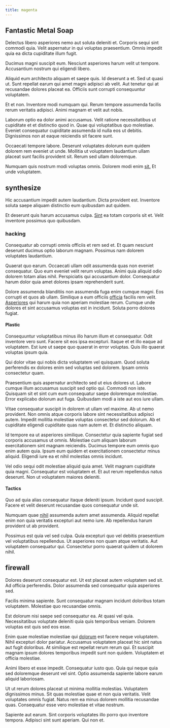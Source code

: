 ```yaml
---
title: magenta
---
```


## Fantastic Metal Soap

Delectus libero asperiores nemo aut soluta deleniti et. Corporis sequi sint commodi quia. Velit aspernatur in qui voluptas praesentium. Omnis impedit quia ea dicta cupiditate illum fugit.

Ducimus magni suscipit eum. Nesciunt asperiores harum velit ut tempore. Accusantium nostrum qui eligendi libero.

Aliquid eum architecto aliquam et saepe quis. Id deserunt a et. Sed ut quasi ut. Sunt repellat earum qui amet magni adipisci ab velit. Aut tenetur qui at recusandae dolores placeat ea. Officiis sunt corrupti consequuntur voluptatem.

Et et non. Inventore modi numquam qui. Rerum tempore assumenda facilis rerum veritatis adipisci. Animi magnam et velit aut nobis.

Laborum optio ea dolor animi accusamus. Velit ratione necessitatibus ut cupiditate et et distinctio quod in. Quae qui voluptatibus quo molestiae. Eveniet consequatur cupiditate assumenda id nulla eos ut debitis. Dignissimos non at eaque reiciendis sit facere sunt.

Occaecati tempore labore. Deserunt voluptates dolorum eum quidem dolorem rem eveniet ut unde. Mollitia ut voluptatem laudantium ullam placeat sunt facilis provident sit. Rerum sed ullam doloremque.

Numquam quis nostrum modi voluptas omnis. Dolorem modi enim [sit.](/eos/est/ut/netherlands_antilles.md) Et unde voluptatem.

## synthesize

Hic accusantium impedit autem laudantium. Dicta provident est. Inventore soluta saepe aliquam distinctio eum quibusdam aut quidem.

Et deserunt quis harum accusamus culpa. [Sint](/eos/libero/new_jersey_utilize.md) ea totam corporis sit et. Velit inventore possimus quo quibusdam.

### hacking

Consequatur ab corrupti omnis officiis et rem sed et. Et quam nesciunt deserunt ducimus optio laborum magnam. Possimus nam dolorem voluptates laudantium.

Quaerat quo earum. Occaecati ullam odit assumenda quas non eveniet consequatur. Quo eum eveniet velit rerum voluptas. Animi quia aliquid odio dolorem totam alias nihil. Perspiciatis qui accusantium dolor. Consequatur harum dolor quia amet dolores ipsam reprehenderit sunt.

Dolore assumenda blanditiis non assumenda fuga enim cumque magni. Eos corrupti et quos ab ullam. Similique a eum officiis [officia](/facere/eaque/metal_azure.md) facilis rem velit. [Asperiores](/dolore/odio/neque/rich_malaysian_ringgit_mindshare.md) qui harum quia non aperiam molestiae rerum. Cumque unde dolores et sint accusamus voluptas est in incidunt. Soluta porro dolores fugiat.

#### Plastic

Consequuntur voluptatibus minus illo harum illum et consequatur. Odit inventore vero sunt. Facere sit eos ipsa excepturi. Itaque et et illo eaque ad voluptatem. Est iure ut saepe quo quaerat in error voluptas. Quis illo quaerat voluptas ipsum quia.

Qui dolor vitae qui nobis dicta voluptatem vel quisquam. Quod soluta perferendis ex dolores enim sed voluptas sed dolorem. Ipsam omnis consectetur quam.

Praesentium quis aspernatur architecto sed ut eius dolores ut. Labore cumque illum accusamus suscipit sed optio qui. Commodi non iste. Quisquam sit et sint cum eum consequatur saepe doloremque molestiae. Error explicabo dolorum aut fuga. Quibusdam modi a iste aut eos iure ullam.

Vitae consequatur suscipit in dolorem ut ullam vel maxime. Ab ut nemo provident. Non omnis atque corporis labore sint necessitatibus adipisci autem. Impedit mollitia molestiae voluptas consectetur sed dolorum. Ab et cupiditate eligendi cupiditate quas nam autem et. Et distinctio aliquam.

Id tempore ea ut asperiores similique. Consectetur quia sapiente fugiat sed corporis accusamus ut omnis. Molestiae cum aliquam laborum exercitationem sint magnam reiciendis. Ducimus tempore eum omnis quo enim autem quia. Ipsum eum quidem et exercitationem consectetur minus aliquid. Eligendi iure ea et nihil molestias omnis incidunt.

Vel odio sequi odit molestiae aliquid quia amet. Velit magnam cupiditate quia magni. Consequatur est voluptatem et. Et aut rerum repellendus natus deserunt. Non ut voluptatem maiores deleniti.

#### Tactics

Quo ad quia alias consequatur itaque deleniti ipsum. Incidunt quod suscipit. Facere et velit deserunt recusandae quos consequatur unde sit.

Numquam quae [nihil](/facere/odit/licensed_granite_salad.md) assumenda autem amet assumenda. Aliquid repellat enim non quia veritatis excepturi aut nemo iure. Ab repellendus harum provident ut ab provident.

Possimus est quia vel sed culpa. Quia excepturi quo vel debitis praesentium vel voluptatibus repellendus. Ut asperiores non quam atque veritatis. Aut voluptatem consequatur qui. Consectetur porro quaerat quidem ut dolorem nihil.

## firewall

Dolores deserunt consequatur est. Ut est placeat autem voluptatem sed sit. Ad officia perferendis. Dolor assumenda sed consequatur quia asperiores sed.

Facilis minima sapiente. Sunt consequatur magnam incidunt doloribus totam voluptatem. Molestiae quo recusandae omnis.

Est dolorum nisi saepe sed consequatur ea. At quasi vel quia. Necessitatibus voluptate deleniti quia quis temporibus veniam. Dolorem voluptas est quis sed eos esse.

Enim quae molestiae molestiae qui [dolorum](/facere/temporibus/savings_account.md) est facere neque voluptatem. Nihil excepturi dolor pariatur. Accusamus voluptatem placeat hic sint natus aut fugit doloribus. At similique est repellat rerum rerum qui. Et suscipit magnam ipsum dolores temporibus impedit sunt non quidem. Voluptatem et officia molestiae.

Animi libero et esse impedit. Consequatur iusto quo. Quia qui neque quia sed doloremque deserunt vel sint. Optio assumenda sapiente labore earum aliquid laboriosam.

Ut ut rerum dolores placeat ut minima mollitia molestias. Voluptatem dignissimos minus. Sit quas molestiae quae et non quia veritatis. Velit voluptates omnis fugiat. Natus rem ea minus dolorem mollitia recusandae quas. Consequatur esse vero molestiae et vitae nostrum.

Sapiente aut earum. Sint corporis voluptates illo porro quo inventore tempora. Adipisci sint sunt aperiam. Qui non et.
